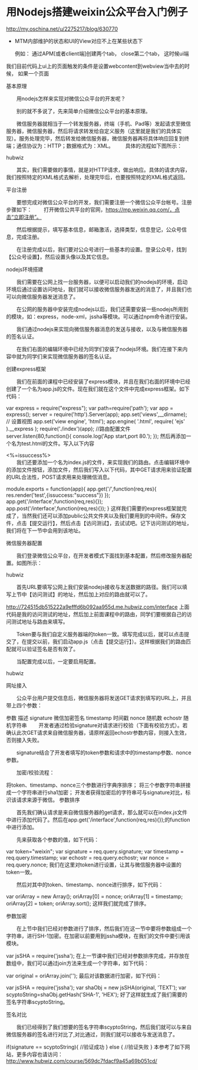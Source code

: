 # 用Nodejs搭建weixin公众平台入门例子



http://my.oschina.net/u/2275217/blog/630770

- MTM内部维护的状态和UI的View对应不上在某些状态下
  
  例如： 通过APM[或者client端]创建两个tab， close第二个tab， 这时候ui端

我们目前代码上ui上的页面触发的条件是设置webcontent到webview当中去的时候， 如果一个页面




基本原理

　　用nodejs怎样来实现对微信公众平台的开发呢？

　　别的就不多说了，先来简单介绍微信公众平台的基本原理。

　　微信服务器就相当于一个转发服务器，终端（手机、Pad等）发起请求至微信服务器，微信服务器，然后将请求转发给自定义服务（这里就是我们的具体实现）。服务处理完毕，然后转发给微信服务器，微信服务器再将具体响应回复到终端；通信协议为：HTTP；数据格式为：XML。 　　具体的流程如下图所示：

hubwiz

　　其实，我们需要做的事情，就是对HTTP请求，做出响应。具体的请求内容，我们按照特定的XML格式去解析，处理完毕后，也要按照特定的XML格式返回。

平台注册

　　要想完成对微信公众平台的开发，我们需要注册一个微信公众平台帐号。注册步骤如下： 　　打开微信公共平台的官网，https://mp.weixin.qq.com/，点击“立即注册”。

　　然后根据提示，填写基本信息，邮箱激活，选择类型，信息登记，公众号信息，完成注册。

　　在注册完成以后，我们要对公众号进行一些基本的设置。登录公众号，找到【公众号设置】，然后设置头像以及其它信息。

nodejs环境搭建

　　我们需要在公网上找一台服务器，以便可以启动我们的nodejs的环境，启动环境后通过设置访问地址，我们就可以接收微信服务器发送的消息了，并且我们也可以向微信服务器发送消息了。

　　在公网的服务器中安装完成nodejs以后，我们还需要安装一些nodejs所用到的模块，如：express，node-xml，jssha等模块。可以通过npm命令进行安装。

　　我们通过nodejs来实现向微信服务器消息的发送与接收，以及与微信服务器的签名认证。

　　在我们右面的编辑环境中已经为同学们安装了nodejs环境。我们在接下来内容中就为同学们来实现微信服务器的签名认证。

创建express框架

　　我们在前面的课程中已经安装了express模块，并且在我们右面的环境中已经创建了一个名为app.js的文件。现在我们就在这个文件中完成express框架。如下代码：

var express = require("express");
var path=require('path');
var app = express();
server  = require('http').Server(app);
app.set('views',__dirname);    // 设置视图 
app.set('view engine', 'html'); 
app.engine( '.html', require( 'ejs' ).__express );
require('./index')(app);      //路由配置文件
server.listen(80,function(){
console.log('App start,port 80.');
});
然后再添加一个名为test.html的文件。写入以下内容

<!DOCTYPE html>
<html>
<head lang="en">
<meta charset="UTF-8">
<title>汇智网</title>
</head>
<body>
<div><%=issuccess%></div>
</body>
</html>
　　我们还要添加一个名为index.js的文件，来实现我们的路由。点击编辑环境中的添加文件按钮，添加文件，然后我们写入以下代码，其中GET请求用来验证配置的URL合法性，POST请求用来处理微信消息。

module.exports = function(app){
app.get('/',function(req,res){
res.render('test',{issuccess:"success"})
});
app.get('/interface',function(req,res){});
app.post('/interface',function(req,res){});
}
这样我们需要的express框架就完成了，当然我们还可以添加public公共文件夹以及我们要用到的中间件。保存文件，点击【提交运行】，然后点击【访问测试】，去试试吧。记下访问测试的地址，我们将在下一节中会用到该地址。

微信服务器配置

　　我们登录微信公众平台，在开发者模式下面找到基本配置，然后修改服务器配置。如图所示：

hubwiz

　　首先URL要填写公网上我们安装nodejs接收与发送数据的路径。我们可以填写上节中【访问测试】的地址，然后加上对应的路由就可以了。

http://724515db515222a9efffd6b092aa955d.me.hubwiz.com/interface
上面代码是我的访问测试的地址，然后加上前面课程中的路由，同学们要根据自己的访问测试地址与路由来填写。

　　Token要与我们自定义服务器端的token一致。填写完成以后，就可以点击提交了，在提交以前，我们启动app.js（点击【提交运行】）。这样根据我们的路由匹配就可以验证签名是否有效了。

　　当配置完成以后，一定要启用配置。

hubwiz

网址接入

　　公众平台用户提交信息后，微信服务器将发送GET请求到填写的URL上，并且带上四个参数：

  参数                     描述
  signature               微信加密签名
  timestamp               时间戳
  nonce                   随机数
  echostr               随机字符串
　　开发者通过检验signature对请求进行校验（下面有校验方式）。若确认此次GET请求来自微信服务器，请原样返回echostr参数内容，则接入生效，否则接入失败。

　　signature结合了开发者填写的token参数和请求中的timestamp参数、nonce参数。

　　加密/校验流程：

将token、timestamp、nonce三个参数进行字典序排序；
将三个参数字符串拼接成一个字符串进行sha1加密；
开发者获得加密后的字符串可与signature对比，标识该请求来源于微信。
参数排序

　　首先我们确认请求是来自微信服务器的get请求，那么就可以在index.js文件中进行添加代码了。然后在app.get('/interface',function(req,res){});的function中进行添加。

　　先来获取各个参数的值，如下代码：

var token="weixin";
var signature = req.query.signature;
var timestamp = req.query.timestamp;
var echostr   = req.query.echostr;
var nonce     = req.query.nonce;
我们在这里对token进行设置，让其与微信服务器中设置的token一致。

　　然后对其中的token、timestamp、nonce进行排序，如下代码：

var oriArray = new Array();
oriArray[0] = nonce;
oriArray[1] = timestamp;
oriArray[2] = token;
oriArray.sort();
这样我们就完成了排序。

参数加密

　　在上节中我们已经对参数进行了排序，然后我们在这一节中要将参数组成一个字符串，进行SH-1加密。在加密以前要用到jssha模块，在我们的文件中要引用该模块。

var jsSHA = require('jssha');
在上一节课中我们已经对参数排序完成，并存放在数组中，我们可以通过join方法来生成一个字符串，如下代码：

var original = oriArray.join('');
最后对该数据进行加密，如下代码：

var jsSHA = require('jssha');
var shaObj = new jsSHA(original, 'TEXT');
var scyptoString=shaObj.getHash('SHA-1', 'HEX'); 
好了这样就生成了我们需要的签名字符串scyptoString。

签名对比

　　我们已经得到了我们想要的签名字符串scyptoString，然后我们就可以与来自微信服务器的签名进行对比了,对比通过，则我们就可以接收与发送消息了。

 if(signature == scyptoString){
 //验证成功
 } else {
 //验证失败
 }
本参考了如下网站，更多内容也请访问： http://www.hubwiz.com/course/569dc7fdacf9a45a69b051cd/